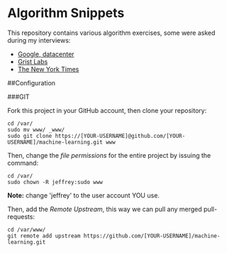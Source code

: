 Algorithm Snippets
================

This repository contains various algorithm exercises, some were asked during my interviews:

- [Google, datacenter](http://www.google.com/about/datacenters/)
- [Grist Labs](http://www.getgrist.com/)
- [The New York Times](http://www.nytimes.com/)

##Configuration

###GIT

Fork this project in your GitHub account, then clone your repository:

```
cd /var/
sudo mv www/ _www/
sudo git clone https://[YOUR-USERNAME]@github.com/[YOUR-USERNAME]/machine-learning.git www
```

Then, change the *file permissions* for the entire project by issuing the command:

```
cd /var/
sudo chown -R jeffrey:sudo www
```

**Note:** change 'jeffrey' to the user account YOU use.

Then, add the *Remote Upstream*, this way we can pull any merged pull-requests:

```
cd /var/www/
git remote add upstream https://github.com/[YOUR-USERNAME]/machine-learning.git
```
